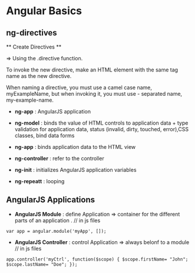 # Angular Basics

## ng-directives

** Create Directives **

=> Using the .directive function.

To invoke the new directive, make an HTML element with the same tag name as the new directive.

When naming a directive, you must use a camel case name, myExampleName, but when invoking it, you must use - separated name, my-example-name.

* **ng-app** : AngularJS application

 * **ng-model** : binds the value of HTML controls to application data + type validation for application data, status (invalid, dirty, touched, error),CSS classes, bind data forms

* **ng-app** : binds application data to the HTML view

* **ng-controller** :  refer to the controller 

* **ng-init** : initializes AngularJS application variables

* **ng-repeatt** : looping


## AngularJS Applications

* **AngularJS Module** : define Application =>  container for the different parts of an application . // in js files

`var app = angular.module('myApp', []);`

* **AngularJS Controller** : control Application => always belonf to a module // in js files

`app.controller('myCtrl', function($scope) {
  $scope.firstName= "John";
  $scope.lastName= "Doe";
});`

